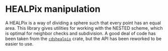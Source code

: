 # HEALPix manipulation

A HEALPix is a way of dividing a sphere such that every point has an equal area. This library gives utilities for working with the NESTED scheme, which is optimal for neighbor checks and subdivision. A good deal of code has been taken from the [`cdshealpix`](https://crates.io/crates/cdshealpix) crate, but the API has been reworked to be easier to use.
